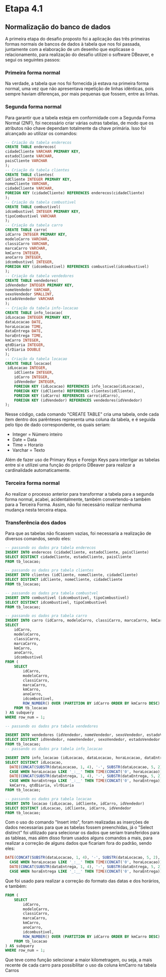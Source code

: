 # Etapa 4.1

## Normalização do banco de dados

A primeira etapa do desafio proposto foi a aplicação das três primeiras formas normais de bancos de dados à tabela que nos foi passada, juntamente com a elaboração de um desenho que explicasse o relacionamento, para realização do desafio utilizei o software DBeaver, e segui os seguintes passos:

### Primeira forma normal

Na verdade, a tabela que nos foi fornecida já estava na primeira forma normal, uma vez que não apresentava repetição de linhas idênticas, pois sempre haviam diferenças, por mais pequenas que fossem, entre as linhas.

### Segunda forma normal

Para garantir que a tabela esteja em conformidade com a Segunda Forma Normal (2NF), foi necessário criar várias outras tabelas, de modo que os atributos não chave dependam totalmente da chave primária. Isso foi alcançado ao utilizar os comandos:

```sql
-- Criação da tabela enderecos
CREATE TABLE enderecos(
cidadeCliente VARCHAR PRIMARY KEY,
estadoCliente VARCHAR,
paisCliente VARCHAR
);
-- Criação da tabela clientes
CREATE TABLE clientes(
idCliente INTEGER PRIMARY KEY,
nomeCliente VARCHAR,
cidadeCliente VARCHAR,
FOREIGN KEY (cidadeCliente) REFERENCES enderecos(cidadeCliente)
);
-- Criação da tabela combustivel
CREATE TABLE combustivel(
idcombustivel INTEGER PRIMARY KEY,
tipoCombustivel VARCHAR
);
-- Criação da tabela carro
CREATE TABLE carro(
idCarro INTEGER PRIMARY KEY,
modeloCarro VARCHAR,
classiCarro VARCHAR,
marcaCarro VARCHAR,
kmCarro INTEGER,
anoCarro INTEGER,
idcombustivel INTEGER,
FOREIGN KEY (idcombustivel) REFERENCES combustivel(idcombustivel)
);
-- Criação da tabela vendedores
CREATE TABLE vendedores(
idVendedor INTEGER PRIMARY KEY,
nomeVendedor VARCHAR,
sexoVendedor SMALLINT,
estadoVendedor VARCHAR
);
-- Criação da tabela info-locacao
CREATE TABLE info_locacao(
idLocacao INTEGER PRIMARY KEY,
dataLocacao DATE,
horaLocacao TIME,
dataEntrega DATE,
horaEntrega TIME,
kmCarro INTEGER,
qtdDiaria INTEGER,
vlrDiaria DOUBLE
);
-- Criação da tabela locacao
CREATE TABLE locacao(
 idLocacao INTEGER,
    idCliente INTEGER,
    idCarro INTEGER,
    idVendedor INTEGER,
    FOREIGN KEY (idLocacao) REFERENCES info_locacao(idLocacao),
    FOREIGN KEY (idCliente) REFERENCES clientes(idCliente),
    FOREIGN KEY (idCarro) REFERENCES carro(idCarro),
    FOREIGN KEY (idVendedor) REFERENCES vendedores(idVendedor)
);
```

Nesse código, cada comando "CREATE TABLE" cria uma tabela, onde cada item dentro dos parênteses representa uma coluna da tabela, e é seguida pelo tipo de dado correspondente, os quais seriam:

- Integer = Número inteiro
- Date = Data
- Time = Horario
- Varchar = Texto

Além de fazer uso de Primary Keys e Foreign Keys para interligar as tabelas entre si e utilizei uma função do próprio DBeaver para realizar a cardinalidade automaticamente.

### Terceira forma normal

Ao realizar o processo anterior para transformar a tabela para a segunda forma normal, acabei, acidentalmente, também convertendo-a também para a Terceira Forma. Assim, não foi necessário realizar nenhuma mudança nesta terceira etapa.

### Transferência dos dados

Para que as tabelas não ficassem vazias, foi necessaria a realização de diversos comandos, sendo eles:

```sql
-- passando os dados pra tabela enderecos
INSERT INTO enderecos (cidadeCliente, estadoCliente, paisCliente)
SELECT DISTINCT cidadeCliente, estadoCliente, paisCliente
FROM tb_locacao;

-- passando os dados pra tabela clientes
INSERT INTO clientes (idCliente, nomeCliente, cidadeCliente)
SELECT DISTINCT idCliente, nomeCliente, cidadeCliente
FROM tb_locacao;

-- passando os dados pra tabela combustvel
INSERT INTO combustivel (idcombustivel, tipoCombustivel)
SELECT DISTINCT idcombustivel, tipoCombustivel
FROM tb_locacao;

-- passando os dados pra tabela carro
INSERT INTO carro (idCarro, modeloCarro, classiCarro, marcaCarro, kmCarro, anoCarro, idcombustivel)
SELECT 
    idCarro,
    modeloCarro,
    classiCarro,
    marcaCarro,
 	kmCarro,
    anoCarro,
    idcombustivel
FROM (
    SELECT 
        idCarro,
        modeloCarro,
        classiCarro,
        marcaCarro,
        kmCarro,
        anoCarro,
        idcombustivel,
        ROW_NUMBER() OVER (PARTITION BY idCarro ORDER BY kmCarro DESC) AS row_num
    FROM tb_locacao
) AS subquery
WHERE row_num = 1;

-- passando os dados pra tabela vendedores

INSERT INTO vendedores (idVendedor, nomeVendedor, sexoVendedor, estadoVendedor)
SELECT DISTINCT idVendedor, nomeVendedor, sexoVendedor, estadoVendedor
FROM tb_locacao;
-- passando os dados pra tabela info_locacao

INSERT INTO info_locacao (idLocacao, dataLocacao, horaLocacao, dataEntrega, horaEntrega, kmCarro, qtdDiaria, vlrDiaria)
SELECT DISTINCT idLocacao, 
  DATE(CONCAT(SUBSTR(dataLocacao, 1, 4), '-', SUBSTR(dataLocacao, 5, 2), '-', SUBSTR(dataLocacao, 7))) AS dataLocacao,
  CASE WHEN horaLocacao LIKE '_:__' THEN TIME(CONCAT('0', horaLocacao)) ELSE TIME(horaLocacao) END AS hora,
  DATE(CONCAT(SUBSTR(dataEntrega, 1, 4), '-', SUBSTR(dataEntrega, 5, 2), '-', SUBSTR(dataEntrega, 7))) AS dataEntrega,  
  CASE WHEN horaEntrega LIKE '_:__' THEN TIME(CONCAT('0', horaEntrega)) ELSE TIME(horaEntrega) END AS horaEntrega, 
  kmCarro, qtdDiaria, vlrDiaria
FROM tb_locacao;

-- passando os dados pra tabela locacao
INSERT INTO locacao (idLocacao, idCliente, idCarro, idVendedor)
SELECT DISTINCT idLocacao, idCliente, idCarro, idVendedor
FROM tb_locacao;
```

Com o uso do comando "Insert into", foram realizadas as inserções de dados necessarias para que as tabelas fossem preenchidas, já o "Select distinct" foi utilizado para selecionar os dados que seriam transferidos para as tableas, mas além disso foram usados alguns comandos a mais, para realizar a correção de alguns dados que ficariam fora do padrão, sendo eles:

```sql
DATE(CONCAT(SUBSTR(dataLocacao, 1, 4), '-', SUBSTR(dataLocacao, 5, 2), '-', SUBSTR(dataLocacao, 7))) AS dataLocacao,
  CASE WHEN horaLocacao LIKE '_:__' THEN TIME(CONCAT('0', horaLocacao)) ELSE TIME(horaLocacao) END AS hora,
  DATE(CONCAT(SUBSTR(dataEntrega, 1, 4), '-', SUBSTR(dataEntrega, 5, 2), '-', SUBSTR(dataEntrega, 7))) AS dataEntrega,  
  CASE WHEN horaEntrega LIKE '_:__' THEN TIME(CONCAT('0', horaEntrega)) ELSE TIME(horaEntrega) END AS horaEntrega,
```

Que foi usado para realizar a correção do formato das datas e dos horários, e também:

```sql
FROM (
    SELECT 
        idCarro,
        modeloCarro,
        classiCarro,
        marcaCarro,
        kmCarro,
        anoCarro,
        idcombustivel,
        ROW_NUMBER() OVER (PARTITION BY idCarro ORDER BY kmCarro DESC) AS row_num
    FROM tb_locacao
) AS subquery
WHERE row_num = 1;
```

Que teve como função selecionar a maior kilometragem, ou seja, a mais recente de cada carro para possibilitar o uso da coluna kmCarro na tabela Carros
